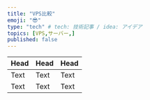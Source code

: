 ```yaml
---
title: "VPS比較"
emoji: "😎"
type: "tech" # tech: 技術記事 / idea: アイデア
topics: [VPS,サーバー,]
published: false
---
```


| Head | Head | Head |
| ---- | ---- | ---- |
| Text | Text | Text |
| Text | Text | Text |
